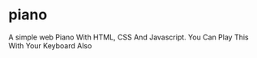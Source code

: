 # piano
A simple web Piano With HTML, CSS And Javascript. You Can Play This With Your Keyboard Also
